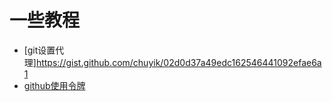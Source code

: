 # 一些教程
* [git设置代理]https://gist.github.com/chuyik/02d0d37a49edc162546441092efae6a1
* [github使用令牌](https://docs.github.com/cn/github/authenticating-to-github/keeping-your-account-and-data-secure/creating-a-personal-access-token)